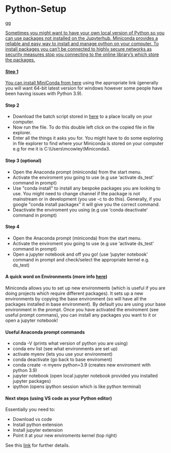 

# Python-Setup


<a href="https://github.com/mcow7j/Python-Setup/blob/main/setup_python_env%20v0.4.bat" target="_blank" />gg


Sometimes you might want to have your own local version of Python so you can use packages not installed on the Jupyterhub.
Miniconda provides a reliable and easy way to install and manage python on your computer.
To install packages you can’t be connected to highly secure networks as security measures stop you connecting to the online library’s which store the packages.  

#### Step 1  
You can install MiniConda from <a href="https://docs.conda.io/en/latest/miniconda.html" target="_blank">here</a> using the appropriate link (generally you will want 64-bit latest version for windows however some people have been having issues with Python 3.9).
#### Step 2 
- Download the batch script stored in <a href="https://github.com/mcow7j/Python-Setup/blob/main/setup_python_env%20v0.4.bat" download>here</a> to a place locally on your computer.
- Now run the file. To do this double left click on the copied file in file explorer.
- Enter all the things it asks you for. You might have to do some exploring in file explorer to find where your Miniconda is stored on your computer e.g for me it is C:\Users\mcowley\Miniconda3.
#### Step 3 (optional)
- Open the Anaconda prompt (miniconda) from the start menu.
- Activate the enviroment you going to use (e.g use ‘activate ds_test’ command in prompt)
- Use "conda install" to install any bespoke packages you are looking to use. You might need to change channel if the package is not mainstream or in development (you use -c to do this). Generally, if you google "conda install packagex" it will give you the correct command.
- Deactivate the enviroment you using (e.g use ‘conda deactivate’ command in prompt)
#### Step 4
- Open the Anaconda prompt (miniconda) from the start menu.
- Activate the enviroment you going to use (e.g use ‘activate ds_test’ command in prompt)
- Open a jupyter notebook and off you go! (use ‘jupyter notebook’ command in prompt and check/select the appropriate kernel e.g. ds_test)

#### A quick word on Environments (more info [here](https://conda.io/projects/conda/en/latest/user-guide/tasks/manage-environments.html#creating-an-environment-with-commands))

Miniconda allows you to set up new environments (which is useful if you are doing projects which require different packages).  It sets up a new environments by copying the base environment (so will have all the packages installed in base environment).
By default you are using your base environment in the prompt. Once you have activated the enviroment (see useful prompt commans), you can install any packages you want to it or open a jupyter notebook!

#### Useful Anaconda prompt commands
- conda -V (prints what version of python you are using)
- conda env list (see what environments are set up)
- activate myenv (lets you use your environment)
- conda deactivate (go back to base enviroment)
- conda create -n myenv python=3.9 (creates new enviroment with python 3.9)   
- jupyter notebook (open local jupyter notebook provided you installed jupyter packages)
- ipython (opens ipython session which is like python terminal)

#### Next steps (using VS code as your Python editor)

Essentially you need to:
 
- Download vs code
- Install python extension
- Install jupyter extension
- Point it at your new enviroments kernel (top right)

See this <a href="https://blog.openthreatresearch.com/first_jupyter_notebook_vscode" target="_blank">link</a> for further details. 
